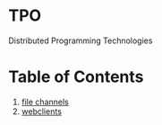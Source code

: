 # TPO
Distributed Programming Technologies

#  Table of Contents

1. [file channels](z1)
2. [webclients](z2)
